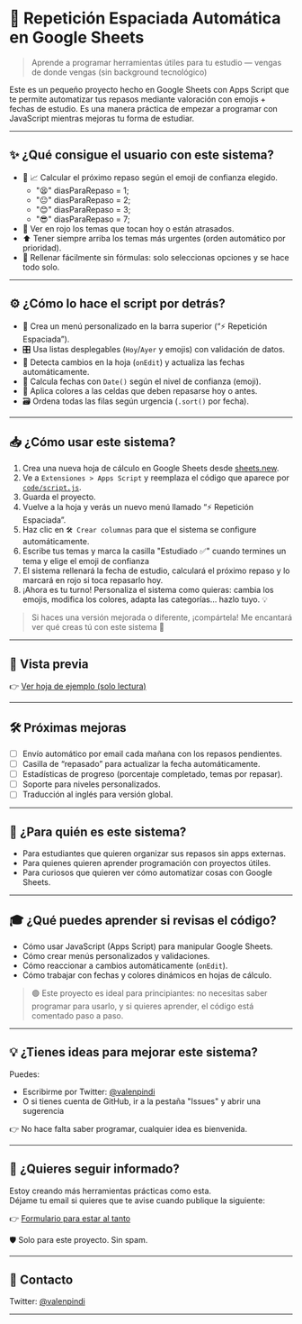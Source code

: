 # 🧠 Repetición Espaciada Automática en Google Sheets

> Aprende a programar herramientas útiles para tu estudio — vengas de donde vengas (sin background tecnológico)

Este es un pequeño proyecto hecho en Google Sheets con Apps Script que te permite automatizar tus repasos mediante valoración con emojis + fechas de estudio. Es una manera práctica de empezar a programar con JavaScript mientras mejoras tu forma de estudiar.

---

## ✨ ¿Qué consigue el usuario con este sistema?

- 📅 📈 Calcular el próximo repaso según el emoji de confianza elegido.
  - "😫" diasParaRepaso = 1;
  - "😐" diasParaRepaso = 2;
  - "😊" diasParaRepaso = 3;
  - "😎" diasParaRepaso = 7;
- 🔴 Ver en rojo los temas que tocan hoy o están atrasados.
- ⬆️ Tener siempre arriba los temas más urgentes (orden automático por prioridad).
- 🙌 Rellenar fácilmente sin fórmulas: solo seleccionas opciones y se hace todo solo.

---

## ⚙️ ¿Cómo lo hace el script por detrás?

- 🧭 Crea un menú personalizado en la barra superior (“⚡ Repetición Espaciada”).
- 🎛️ Usa listas desplegables (`Hoy`/`Ayer` y emojis) con validación de datos.
- 🔄 Detecta cambios en la hoja (`onEdit`) y actualiza las fechas automáticamente.
- 📌 Calcula fechas con `Date()` según el nivel de confianza (emoji).
- 🎨 Aplica colores a las celdas que deben repasarse hoy o antes.
- 🗃️ Ordena todas las filas según urgencia (`.sort()` por fecha).

---
## 📥 ¿Cómo usar este sistema?

1. Crea una nueva hoja de cálculo en Google Sheets desde [sheets.new](https://sheets.new).
2. Ve a `Extensiones > Apps Script` y reemplaza el código que aparece por [`code/script.js`](code/script.js).
3. Guarda el proyecto.
4. Vuelve a la hoja y verás un nuevo menú llamado “⚡ Repetición Espaciada”.
5. Haz clic en `🛠️ Crear columnas` para que el sistema se configure automáticamente.
6. Escribe tus temas y marca la casilla "Estudiado ✅" cuando termines un tema y elige el emoji de confianza
7. El sistema rellenará la fecha de estudio, calculará el próximo repaso y lo marcará en rojo si toca repasarlo hoy.
8.  ¡Ahora es tu turno! Personaliza el sistema como quieras: cambia los emojis, modifica los colores, adapta las categorías… hazlo tuyo. 💡

> Si haces una versión mejorada o diferente, ¡compártela! Me encantará ver qué creas tú con este sistema 🙌

---

## 📸 Vista previa

👉 [Ver hoja de ejemplo (solo lectura)](https://docs.google.com/spreadsheets/d/1sH79VouooTM0GJi_s_t2a2zx7bh_BGh3d8jzvJiOIuc/edit?usp=sharing)

---

## 🛠️ Próximas mejoras

- [ ] Envío automático por email cada mañana con los repasos pendientes.
- [ ] Casilla de “repasado” para actualizar la fecha automáticamente.
- [ ] Estadísticas de progreso (porcentaje completado, temas por repasar).
- [ ] Soporte para niveles personalizados.
- [ ] Traducción al inglés para versión global.

---

## 👥 ¿Para quién es este sistema?

- Para estudiantes que quieren organizar sus repasos sin apps externas.
- Para quienes quieren aprender programación con proyectos útiles.
- Para curiosos que quieren ver cómo automatizar cosas con Google Sheets.

---

## 🎓 ¿Qué puedes aprender si revisas el código?

- Cómo usar JavaScript (Apps Script) para manipular Google Sheets.
- Cómo crear menús personalizados y validaciones.
- Cómo reaccionar a cambios automáticamente (`onEdit`).
- Cómo trabajar con fechas y colores dinámicos en hojas de cálculo.

> 🟢 Este proyecto es ideal para principiantes: no necesitas saber programar para usarlo, y si quieres aprender, el código está comentado paso a paso.

---

## 💡 ¿Tienes ideas para mejorar este sistema?

Puedes:

- Escribirme por Twitter: [@valenpindi](https://x.com/valenpindi)
- O si tienes cuenta de GitHub, ir a la pestaña "Issues" y abrir una sugerencia

👉 No hace falta saber programar, cualquier idea es bienvenida.

---

## 📨 ¿Quieres seguir informado?

Estoy creando más herramientas prácticas como esta.  
Déjame tu email si quieres que te avise cuando publique la siguiente:

👉 [Formulario para estar al tanto](https://forms.gle/gM4tuw2Wi7XfmXL19)

🛡️ Solo para este proyecto. Sin spam.

---
## 📩 Contacto

Twitter: [@valenpindi](https://x.com/valenpindi)

---
